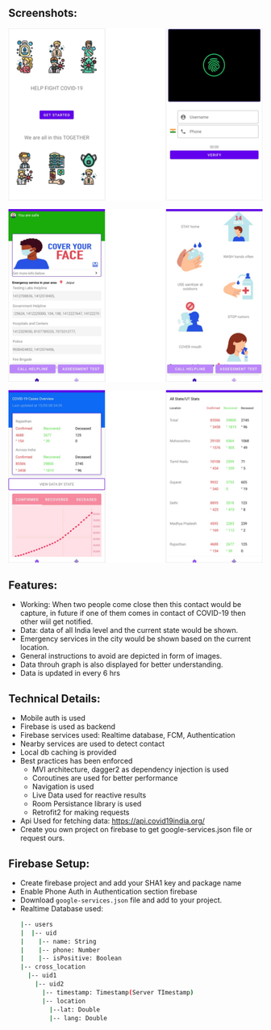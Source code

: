 ## Screenshots:
![Get Started](./screenshots/Group1.png)


![Main Activity](./screenshots/Group2.png)


![Covid Data](./screenshots/Group3.png)

## Features:
  - Working: When two people come close then this contact would be capture, in future if one of them comes in contact of COVID-19 then other wiil get notified.
  - Data: data of all India level and the current state would be shown.
  - Emergency services in the city would be shown based on the current location.
  - General instructions to avoid are depicted in form of images.
  - Data throuh graph is also displayed for better understanding.
  - Data is updated in every 6 hrs

## Technical Details:
  - Mobile auth is used
  - Firebase is used as backend
  - Firebase services used: Realtime database, FCM, Authentication
  - Nearby services are used to detect contact
  - Local db caching is provided
  - Best practices has been enforced
    - MVI architecture, dagger2 as dependency injection  is used
	- Coroutines are used for better performance
	- Navigation is used
	- Live Data used for reactive results
	- Room Persistance library is used
	- Retrofit2 for making requests
  - Api Used for fetching data: https://api.covid19india.org/
  - Create you own project on firebase to get google-services.json file or request ours.

## Firebase Setup:
  - Create firebase project and add your SHA1 key and package name
  - Enable Phone Auth in Authentication section firebase
  - Download `google-services.json` file and add to your project.
  - Realtime Database used:
    ```bash
    |-- users
    |  |-- uid
    |    |-- name: String
    |    |-- phone: Number
    |    |-- isPositive: Boolean
    |-- cross_location
      |-- uid1
        |-- uid2
          |-- timestamp: Timestamp(Server TImestamp)
          |-- location
            |--lat: Double
            |-- lang: Double
    ```
